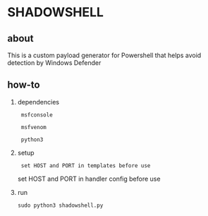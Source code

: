 <h1>SHADOWSHELL</h1>

<h2> about </h2>

 This is a custom payload generator for Powershell that helps avoid detection by Windows Defender  

<h2> how-to </h2>

 1) dependencies

         msfconsole

         msfvenom

         python3

 2) setup

         set HOST and PORT in templates before use

	 set HOST and PORT in handler config before use

 3) run

        sudo python3 shadowshell.py

        
